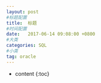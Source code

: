 ```yaml
---
layout: post
#标题配置
title:  标题
#时间配置
date:   2017-06-14 09:08:00 +0800
#大类
categories: SQL
#小类
tag: oracle
---
```


* content
{:toc}

